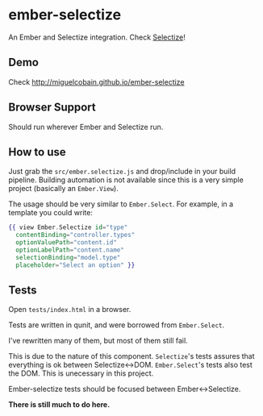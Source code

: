 # ember-selectize

An Ember and Selectize integration. Check [Selectize](http://brianreavis.github.io/selectize.js/)!

## Demo

Check http://miguelcobain.github.io/ember-selectize

## Browser Support

Should run wherever Ember and Selectize run.

## How to use

Just grab the `src/ember.selectize.js` and drop/include in your build pipeline.
Building automation is not available since this is a very simple project (basically an `Ember.View`).

The usage should be very similar to `Ember.Select`. For example, in a template you could write:

```handlebars
{{ view Ember.Selectize id="type"
  contentBinding="controller.types"
  optionValuePath="content.id"
  optionLabelPath="content.name"
  selectionBinding="model.type"
  placeholder="Select an option" }}
```
## Tests

Open `tests/index.html` in a browser.

Tests are written in qunit, and were borrowed from `Ember.Select`.

I've rewritten many of them, but most of them still fail.

This is due to the nature of this component. `Selectize`'s tests assures that everything is ok between Selectize<->DOM.
`Ember.Select`'s tests also test the DOM. This is unecessary in this project. 

Ember-selectize tests should be focused between Ember<->Selectize.

**There is still much to do here.**

